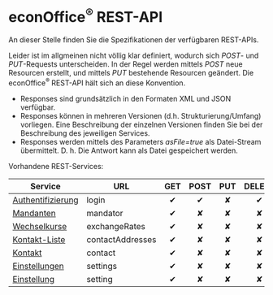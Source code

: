 # econOffice<sup>&reg;</sup> REST-API

An dieser Stelle finden Sie die Spezifikationen der verfügbaren REST-APIs.

Leider ist im allgmeinen nicht völlig klar definiert, wodurch sich *POST*- und *PUT*-Requests unterscheiden.
In der Regel werden mittels *POST* neue Resourcen erstellt, und mittels *PUT* bestehende Resourcen geändert.
Die econOffice<sup>&reg;</sup> REST-API hält sich an diese Konvention.

* Responses sind grundsätzlich in den Formaten XML und JSON verfügbar.
* Responses können in mehreren Versionen (d.h. Strukturierung/Umfang) vorliegen. Eine Beschreibung der einzelnen Versionen finden Sie bei der Beschreibung des jeweiligen Services.
* Responses werden mittels des Parameters *asFile=true* als Datei-Stream übermittelt. D. h. Die Antwort kann als Datei gespeichert werden.

Vorhandene REST-Services:

|Service|URL|GET|POST|PUT|DELETE|
|---|---|:-:|:-:|:-:|:-:|
|[Authentifizierung](/login)|login|&#10004;|&#10004;|&#10008;|&#10004;|
|[Mandanten](/mandator)|mandator|&#10004;|&#10008;|&#10008;|&#10008;|
|[Wechselkurse](/exchangeRates)|exchangeRates|&#10004;|&#10008;|&#10008;|&#10008;|
[Kontakt-Liste](/contacts/contactAddress)|contactAddresses|&#10004;|&#10008;|&#10008;|&#10008;|
[Kontakt](/contacts/contactAddress)|contact|&#10004;|&#10008;|&#10008;|&#10008;|
[Einstellungen](/settings/settingList)|settings|&#10004;|&#10008;|&#10008;|&#10008;|
[Einstellung](/settings/setting)|setting|&#10004;|&#10008;|&#10008;|&#10008;|
